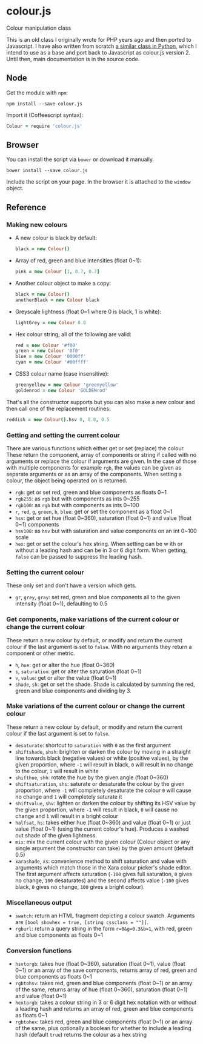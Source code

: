 colour.js
=========

Colour manipulation class

This is an old class I originally wrote for PHP years ago and then ported to 
Javascript. I have also written from scratch [a similar class in 
Python](https://github.com/tremby/py-colour), which I intend to use as a base 
and port back to Javascript as colour.js version 2. Until then, main 
documentation is in the source code.

Node
----

Get the module with `npm`:

	npm install --save colour.js

Import it (Coffeescript syntax):

```coffee
Colour = require 'colour.js'
```

Browser
-------

You can install the script via `bower` or download it manually.

	bower install --save colour.js

Include the script on your page. In the browser it is attached to the `window` 
object.

Reference
---------

### Making new colours

-	A new colour is black by default:

	```coffee
	black = new Colour()
	```

-	Array of red, green and blue intensities (float 0~1):

	```coffee
	pink = new Colour [1, 0.7, 0.7]
	```

-	Another colour object to make a copy:

	```coffee
	black = new Colour()
	anotherBlack = new Colour black
	```

-	Greyscale lightness (float 0~1 where 0 is black, 1 is white):

	```coffee
	lightGrey = new Colour 0.8
	```

-	Hex colour string; all of the following are valid:

	```coffee
	red = new Colour '#f00'
	green = new Colour '0f0'
	blue = new Colour '0000ff'
	cyan = new Colour '#00ffff'
	```

-	CSS3 colour name (case insensitive):

	```coffee
	greenyellow = new Colour 'greenyellow'
	goldenrod = new Colour 'GOLDENrod'
	```

That's all the constructor supports but you can also make a new colour and then 
call one of the replacement routines:

```coffee
reddish = new Colour().hsv 0, 0.8, 0.5
```

### Getting and setting the current colour

There are various functions which either get or set (replace) the colour. These 
return the component, array of components or string if called with no arguments 
or replace the colour if arguments are given. In the case of those with multiple 
components for example `rgb`, the values can be given as separate arguments or 
as an array of the components. When setting a colour, the object being operated 
on is returned.

- `rgb`: get or set red, green and blue components as floats 0~1
- `rgb255`: as `rgb` but with components as ints 0~255
- `rgb100`: as `rgb` but with components as ints 0~100
- `r`, `red`, `g`, `green`, `b`, `blue`: get or set the component as a float 0~1
- `hsv`: get or set hue (float 0~360), saturation (float 0~1) and value (float 
  0~1) components
- `hsv100`: as `hsv` but with saturation and value components on an int 0~100 
  scale
- `hex`: get or set the colour's hex string. When setting can be w ith or 
  without a leading hash and can be in 3 or 6 digit form. When getting, `false` 
  can be passed to suppress the leading hash.

### Setting the current colour

These only set and don't have a version which gets.

- `gr`, `grey`, `gray`: set red, green and blue components all to the given 
  intensity (float 0~1), defaulting to 0.5

### Get components, make variations of the current colour or change the current colour

These return a new colour by default, or modify and return the current colour if 
the last argument is set to `false`. With no arguments they return a component 
or other metric.

- `h`, `hue`: get or alter the hue (float 0~360)
- `s`, `saturation`: get or alter the saturation (float 0~1)
- `v`, `value`: get or alter the value (float 0~1)
- `shade`, `sh`: get or set the shade. Shade is calculated by summing the red, 
  green and blue components and dividing by 3.

### Make variations of the current colour or change the current colour

These return a new colour by default, or modify and return the current colour if 
the last argument is set to `false`.

- `desaturate`: shortcut to `saturation` with `0` as the first argument
- `shiftshade`, `shsh`: brighten or darken the colour by moving in a straight 
  line towards black (negative values) or white (positive values), by the given 
  proportion, where `-1` will result in black, `0` will result in no change to 
  the colour, `1` will result in white
- `shifthue`, `shh`: rotate the hue by the given angle (float 0~360)
- `shiftsaturation`, `shs`: saturate or desaturate the colour by the given 
  proportion, where `-1` will completely desaturate the colour `0` will cause no 
  change and `1` will completely saturate it
- `shiftvalue`, `shv`: lighten or darken the colour by shifting its HSV value by 
  the given proportion, where `-1` will result in black, `0` will cause no 
  change and `1` will result in a bright colour
- `halfsat`, `hs`: takes either hue (float 0~360) and value (float 0~1) or just 
  value (float 0~1) (using the current colour's hue). Produces a washed out 
  shade of the given lightness.
- `mix`: mix the current colour with the given colour (Colour object or any 
  single argument the constructor can take) by the given amount (default 0.5)
- `xarashade`, `xs`: convenience method to shift saturation and value with 
  arguments which match those in the Xara colour picker's shade editor. The 
  first argument affects saturation (`-100` gives full saturation, `0` gives no 
  change, `100` desaturates) and the second affects value (`-100` gives black, 
  `0` gives no change, `100` gives a bright colour).

### Miscellaneous output

- `swatch`: return an HTML fragment depicting a colour swatch. Arguments are 
  `[bool showhex = true, [string cssclass = ""]]`.
- `rgburl`: return a query string in the form `r=0&g=0.3&b=1`, with red, green 
  and blue components as floats 0~1

### Conversion functions

- `hsvtorgb`: takes hue (float 0~360), saturation (float 0~1), value (float 0~1) 
  or an array of the save components, returns array of red, green and blue 
  components as floats 0~1
- `rgbtohsv`: takes red, green and blue components (float 0~1) or an array of 
  the same, returns array of hue (float 0~360), saturation (float 0~1) and value 
  (float 0~1)
- `hextorgb`: takes a colour string in 3 or 6 digit hex notation with or without 
  a leading hash and returns an array of red, green and blue components as 
  floats 0~1
- `rgbtohex`: takes red, green and blue components (float 0~1) or an array of 
  the same, plus optionally a boolean for whether to include a leading hash 
  (default `true`) returns the colour as a hex string
